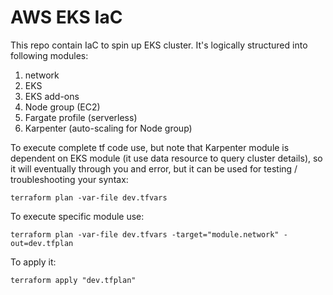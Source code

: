 # AWS EKS IaC

This repo contain IaC to spin up EKS cluster.
It's logically structured into following modules:
1) network
2) EKS
3) EKS add-ons
4) Node group (EC2)
5) Fargate profile (serverless)
6) Karpenter (auto-scaling for Node group)

To execute complete tf code use, but note that Karpenter module is dependent on EKS module (it use data resource to query cluster details), so it will eventually through you and error, but it can be used for testing / troubleshooting your syntax:

`terraform plan -var-file dev.tfvars`

To execute specific module use:

`terraform plan -var-file dev.tfvars -target="module.network" -out=dev.tfplan`

To apply it:

`terraform apply "dev.tfplan"`